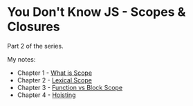 # You Don't Know JS - Scopes & Closures

Part 2 of the series.

My notes:

* Chapter 1 - [What is Scope](ch1.md) 
* Chapter 2 - [Lexical Scope](ch2.md) 
* Chapter 3 - [Function vs Block Scope](ch3.md)
* Chapter 4 - [Hoisting](ch4.md) 
